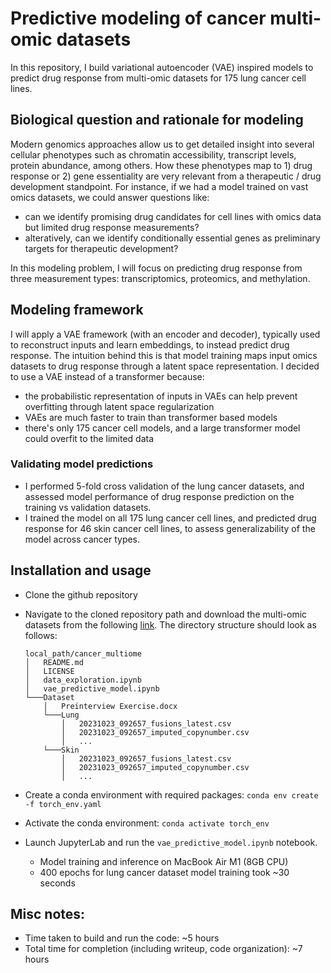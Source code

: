 # Predictive modeling of cancer multi-omic datasets

In this repository, I build variational autoencoder (VAE) inspired models to predict drug response from multi-omic datasets for 175 lung cancer cell lines.

## Biological question and rationale for modeling

Modern genomics approaches allow us to get detailed insight into several cellular phenotypes such as chromatin accessibility, transcript levels, protein abundance, among others. How these phenotypes map to 1) drug response or 2) gene essentiality are very relevant from a therapeutic / drug development standpoint. For instance, if we had a model trained on vast omics datasets, we could answer questions like:

- can we identify promising drug candidates for cell lines with omics data but limited drug response measurements?
- alteratively, can we identify conditionally essential genes as preliminary targets for therapeutic development?

In this modeling problem, I will focus on predicting drug response from three measurement types: transcriptomics, proteomics, and methylation.

## Modeling framework

I will apply a VAE framework (with an encoder and decoder), typically used to reconstruct inputs and learn embeddings, to instead predict drug response. The intuition behind this is that model training maps input omics datasets to drug response through a latent space representation. I decided to use a VAE instead of a transformer because:
- the probabilistic representation of inputs in VAEs can help prevent overfitting through latent space regularization
- VAEs are much faster to train than transformer based models
- there's only 175 cancer cell models, and a large transformer model could overfit to the limited data

### Validating model predictions
- I performed 5-fold cross validation of the lung cancer datasets, and assessed model performance of drug response prediction on the training vs validation datasets.
- I trained the model on all 175 lung cancer cell lines, and predicted drug response for 46 skin cancer cell lines, to assess generalizability of the model across cancer types.

## Installation and usage

- Clone the github repository 
- Navigate to the cloned repository path and download the multi-omic datasets from the following [link](https://drive.google.com/drive/folders/14Dnv3QBp4Xzvq52Lc7HGeuk2CwCZm5mA). The directory structure should look as follows:

    ``` 
    local_path/cancer_multiome
    │   README.md
    │   LICENSE    
    │   data_exploration.ipynb
    │   vae_predictive_model.ipynb
    └───Dataset
        │   Preinterview Exercise.docx
        └───Lung
            │   20231023_092657_fusions_latest.csv
            │   20231023_092657_imputed_copynumber.csv
            │   ...
        └───Skin
            │   20231023_092657_fusions_latest.csv
            │   20231023_092657_imputed_copynumber.csv
            │   ...       
    ```

- Create a conda environment with required packages:  `conda env create -f torch_env.yaml`
- Activate the conda environment: `conda activate torch_env`
- Launch JupyterLab and run the `vae_predictive_model.ipynb` notebook.
    - Model training and inference on MacBook Air M1 (8GB CPU)
    - 400 epochs for lung cancer dataset model training took ~30 seconds
    
## Misc notes:

- Time taken to build and run the code: ~5 hours
- Total time for completion (including writeup, code organization): ~7 hours